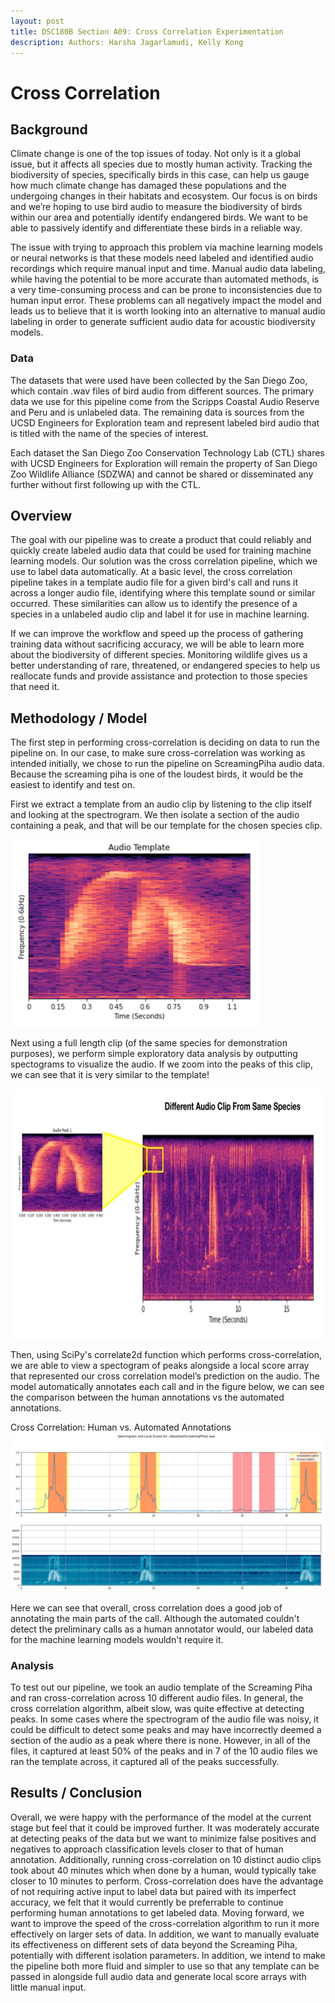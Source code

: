 ```yaml
---
layout: post
title: DSC180B Section A09: Cross Correlation Experimentation
description: Authors: Harsha Jagarlamudi, Kelly Kong
---
```


# Cross Correlation

## Background
Climate change is one of the top issues of today. Not only is it a global issue, but it affects all species due to mostly human activity. Tracking the biodiversity of species, specifically birds in this case, can help us gauge how much climate change has damaged these populations and the undergoing changes in their habitats and ecosystem. Our focus is on birds and we’re hoping to use bird audio to measure the biodiversity of birds within our area and potentially identify endangered birds. We want to be able to passively identify and differentiate these birds in a reliable way.

The issue with trying to approach this problem via machine learning models or neural networks is that these models need labeled and identified audio recordings which require manual input and time. Manual audio data labeling, while having the potential to be more accurate than automated methods, is a very time-consuming process and can be prone to inconsistencies due to human input error. These problems can all negatively impact the model and leads us to believe that it is worth looking into an alternative to manual audio labeling in order to generate sufficient audio data for acoustic biodiversity models.

### Data

The datasets that were used have been collected by the San Diego Zoo, which contain .wav files of bird audio from different sources. The primary data we use for this pipeline come from the Scripps Coastal Audio Reserve and Peru and is unlabeled data. The remaining data is sources from the UCSD Engineers for Exploration team and represent labeled bird audio that is titled with the name of the species of interest. 

Each dataset the San Diego Zoo Conservation Technology Lab (CTL) shares with UCSD Engineers for Exploration will remain the property of San Diego Zoo Wildlife Alliance (SDZWA) and cannot be shared or disseminated any further without first following up with the CTL.

## Overview

The goal with our pipeline was to create a product that could reliably and quickly create labeled audio data that could be used for training machine learning models. Our solution was the cross correlation pipeline, which we use to label data automatically. At a basic level, the cross correlation pipeline takes in a template audio file for a given bird's call and runs it across a longer audio file, identifying where this template sound or similar occurred. These similarities can allow us to identify the presence of a species in a unlabeled audio clip and label it for use in machine learning. 

If we can improve the workflow and speed up the process of gathering training data without sacrificing accuracy, we will be able to learn more about the biodiversity of different species. Monitoring wildlife gives us a better understanding of rare, threatened, or endangered species to help us reallocate funds and provide assistance and protection to those species that need it.

## Methodology / Model

The first step in performing cross-correlation is deciding on data to run the pipeline on. In our case, to make sure cross-correlation was working as intended initially, we chose to run the pipeline on ScreamingPiha audio data. Because the screaming piha is one of the loudest birds, it would be the easiest to identify and test on. 

First we extract a template from an audio clip by listening to the clip itself and looking at the spectrogram. We then isolate a section of the audio containing a peak, and that will be our template for the chosen species clip. 

<img src = https://github.com/hjagarla/Cross_Correlation_Website/blob/main/images/template.png width = "400" height = "300" />

Next using a full length clip (of the same species for demonstration purposes), we perform simple exploratory data analysis by outputting spectograms to visualize the audio. If we zoom into the peaks of this clip, we can see that it is very similar to the template! 

<img src = https://github.com/hjagarla/Cross_Correlation_Website/blob/main/images/audio_clip.jpg width = "700" height = "400" />

Then, using SciPy's correlate2d function which performs cross-correlation, we are able to view a spectogram of peaks alongside a local score array that represented our cross correlation model’s prediction on the audio. The model automatically annotates each call and in the figure below, we can see the comparison between the human annotations vs the automated annotations. 

Cross Correlation: Human vs. Automated Annotations
<img src = https://github.com/hjagarla/Cross_Correlation_Website/blob/main/images/spectro.png />

Here we can see that overall, cross correlation does a good job of annotating the main parts of the call. Although the automated couldn't detect the preliminary calls as a human annotator would, our labeled data for the machine learning models wouldn't require it. 

### Analysis 

To test out our pipeline, we took an audio template of the Screaming Piha and ran cross-correlation across 10 different audio files. In general, the cross correlation algorithm, albeit slow, was quite effective at detecting peaks. In some cases where the spectrogram of the audio file was noisy, it could be difficult to detect some peaks and may have incorrectly deemed a section of the audio as a peak where there is none. However, in all of the files, it captured at least 50% of the peaks and in 7 of the 10 audio files we ran the template across, it captured all of the peaks successfully.

## Results / Conclusion

Overall, we were happy with the performance of the model at the current stage but feel that it could be improved further. It was moderately accurate at detecting peaks of the data but we want to minimize false positives and negatives to approach classification levels closer to that of human annotation. Additionally, running cross-correlation on 10 distinct audio clips took about 40 minutes which when done by a human, would typically take closer to 10 minutes to perform. Cross-correlation does have the advantage of not requiring active input to label data but paired with its imperfect accuracy, we felt that it would currently be preferrable to continue performing human annotations to get labeled data. Moving forward, we want to improve the speed of the cross-correlation algorithm to run it more effectively on larger sets of data. In addition, we want to manually evaluate its effectiveness on different sets of data beyond the Screaming Piha, potentially with different isolation parameters. In addition, we intend to make the pipeline both more fluid and simpler to use so that any template can be passed in alongside full audio data and generate local score arrays with little manual input.
